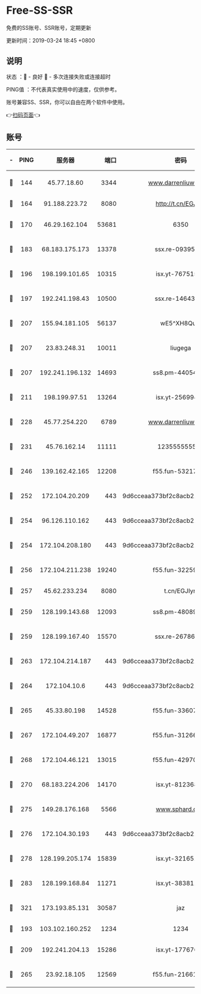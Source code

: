 # Free-SS-SSR

免费的SS账号、SSR账号，定期更新

更新时间：2019-03-24 18:45 +0800

## 说明

状态     ：🙂 - 良好 🙁 - 多次连接失败或连接超时

PING值   ：不代表真实使用中的速度，仅供参考。

账号兼容SS、SSR，你可以自由在两个软件中使用。

👉[扫码页面](https://liesauer.github.io/Free-SS-SSR/)👈

## 账号

|-|PING|服务器|端口|密码|加密方式|区域|
|:----:|:----:|:-----:|-----:|:----:|:----:|:----:|
|🙂|144|45.77.18.60|3344|www.darrenliuwei.com|aes-256-cfb|JP|
|🙂|164|91.188.223.72|8080|http://t.cn/EGJIyrl|rc4-md5|RU|
|🙂|170|46.29.162.104|53681|6350|aes-128-ctr|RU|
|🙂|183|68.183.175.173|13378|ssx.re-09395375|aes-256-cfb|US|
|🙂|196|198.199.101.65|10315|isx.yt-76751530|aes-256-cfb|US|
|🙂|197|192.241.198.43|10500|ssx.re-14643912|aes-256-cfb|US|
|🙂|207|155.94.181.105|56137|wE5^XH8Quw|aes-256-cfb|US|
|🙂|207|23.83.248.31|10011|liugega|aes-256-cfb|US|
|🙂|207|192.241.196.132|14693|ss8.pm-44054709|aes-256-cfb|US|
|🙂|211|198.199.97.51|13264|isx.yt-25699441|aes-256-cfb|US|
|🙂|228|45.77.254.220|6789|www.darrenliuwei.com|aes-256-cfb|SG|
|🙂|231|45.76.162.14|11111|123555555555|aes-256-cfb|SG|
|🙂|246|139.162.42.165|12208|f55.fun-53217838|aes-256-cfb|SG|
|🙂|252|172.104.20.209|443|9d6cceaa373bf2c8acb22e60b6a58be6|aes-256-cfb|US|
|🙂|254|96.126.110.162|443|9d6cceaa373bf2c8acb22e60b6a58be6|aes-256-cfb|US|
|🙂|254|172.104.208.180|443|9d6cceaa373bf2c8acb22e60b6a58be6|aes-256-cfb|US|
|🙂|256|172.104.211.238|19240|f55.fun-32259946|aes-256-cfb|US|
|🙂|257|45.62.233.234|8080|t.cn/EGJIyrl|rc4-md5|CA|
|🙂|259|128.199.143.68|12093|ss8.pm-48089265|aes-256-cfb|SG|
|🙂|259|128.199.167.40|15570|ssx.re-26786415|aes-256-cfb|SG|
|🙂|263|172.104.214.187|443|9d6cceaa373bf2c8acb22e60b6a58be6|aes-256-cfb|US|
|🙂|264|172.104.10.6|443|9d6cceaa373bf2c8acb22e60b6a58be6|aes-256-cfb|US|
|🙂|265|45.33.80.198|14528|f55.fun-33607716|aes-256-cfb|US|
|🙂|267|172.104.49.207|16877|f55.fun-31266593|aes-256-cfb|SG|
|🙂|268|172.104.46.121|13015|f55.fun-42970709|aes-256-cfb|SG|
|🙂|270|68.183.224.206|14170|isx.yt-81236844|aes-256-cfb|SG|
|🙂|275|149.28.176.168|5566|www.sphard.com|aes-256-cfb|AU|
|🙂|276|172.104.30.193|443|9d6cceaa373bf2c8acb22e60b6a58be6|aes-256-cfb|US|
|🙂|278|128.199.205.174|15839|isx.yt-32165191|aes-256-cfb|SG|
|🙂|283|128.199.168.84|11271|isx.yt-38381182|aes-256-cfb|SG|
|🙂|321|173.193.85.131|30587|jaz|aes-256-cfb|US|
|🙂|193|103.102.160.252|1234|1234|rc4-md5|JP|
|🙂|209|192.241.204.13|15286|isx.yt-17767634|aes-256-cfb|US|
|🙂|265|23.92.18.105|12569|f55.fun-21661616|aes-256-cfb|US|
